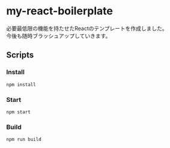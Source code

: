 # my-react-boilerplate
必要最低限の機能を持たせたReactのテンプレートを作成しました。<br>
今後も随時ブラッシュアップしていきます。
## Scripts
### Install
```
npm install
```
### Start

```
npm start
```

### Build
```
npm run build
```
